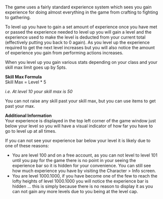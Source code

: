 The game uses a fairly standard experience system which sees you gain experience for doing almost everything in the game from crafting to fighting to gathering.

To level up you have to gain a set amount of experience once you have met or passed the experience needed to level up you will gain a level and the experience used to make the level is deducted from your current total (effectively putting you back to 0 again). As you level up the experience required to get the next level increases but you will also notice the amount of experience you gain from performing actions increases.

When you level up you gain various stats depending on your class and your skill max limit goes up by 5pts.

**Skill Max Formula**  
Skill Max = Level \* 5

_i.e. At level 10 your skill max is 50_

You can not raise any skill past your skill max, but you can use items to get past your max.

**Additional Information**  
Your experience is displayed in the top left corner of the game window just below your level so you will have a visual indicator of how far you have to go to level up at all times.

If you can not see your experience bar below your level it is likely due to one of these reasons:

*   You are level 100 and on a free account, as you can not level to level 101 until you pay for the game there is no point in your seeing the experience bar so it is hidden for your convenience. You can still see how much experience you have by visiting the Character > Info screen.
*   You are level 1000.1000, if you have become one of the few to reach the lofty heights of level 1000.1000 you will notice the experience bar is hidden ... this is simply because there is no reason to display it as you can not gain any more levels due to you being at the level cap.